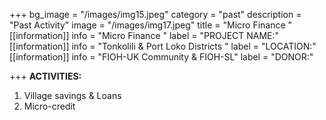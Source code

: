 +++
bg_image = "/images/img15.jpeg"
category = "past"
description = "Past Activity"
image = "/images/img17.jpeg"
title = "Micro Finance "
[[information]]
info = "Micro Finance "
label = "PROJECT NAME:"
[[information]]
info = "Tonkolili & Port Loko  Districts "
label = "LOCATION:"
[[information]]
info = "FIOH-UK  Community & FIOH-SL"
label = "DONOR:"

+++
**ACTIVITIES:**

1. Village savings & Loans
2. Micro-credit